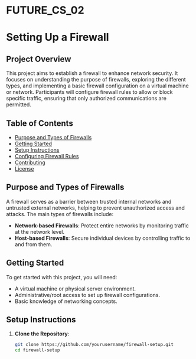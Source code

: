 # FUTURE_CS_02
# Setting Up a Firewall

## Project Overview

This project aims to establish a firewall to enhance network security. It focuses on understanding the purpose of firewalls, exploring the different types, and implementing a basic firewall configuration on a virtual machine or network. Participants will configure firewall rules to allow or block specific traffic, ensuring that only authorized communications are permitted.

## Table of Contents

- [Purpose and Types of Firewalls](#purpose-and-types-of-firewalls)
- [Getting Started](#getting-started)
- [Setup Instructions](#setup-instructions)
- [Configuring Firewall Rules](#configuring-firewall-rules)
- [Contributing](#contributing)
- [License](#license)

## Purpose and Types of Firewalls

A firewall serves as a barrier between trusted internal networks and untrusted external networks, helping to prevent unauthorized access and attacks. The main types of firewalls include:

- **Network-based Firewalls**: Protect entire networks by monitoring traffic at the network level.
- **Host-based Firewalls**: Secure individual devices by controlling traffic to and from them.

## Getting Started

To get started with this project, you will need:

- A virtual machine or physical server environment.
- Administrative/root access to set up firewall configurations.
- Basic knowledge of networking concepts.

## Setup Instructions

1. **Clone the Repository**:
   ```bash
   git clone https://github.com/yourusername/firewall-setup.git
   cd firewall-setup
